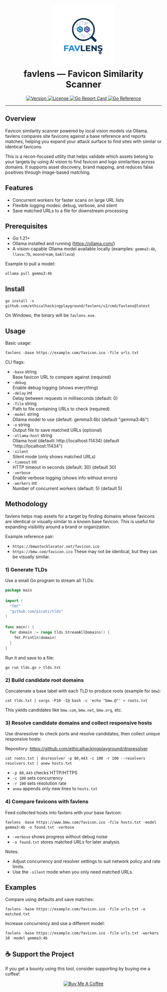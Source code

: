 <h1 align="center">
  <br>
  <img src="static/logo.png" width="200" alt="favlens">
  <br>
  favlens — Favicon Similarity Scanner
</h1>

<p align="center">
  <a href="https://github.com/ethicalhackingplayground/favicon-compare/releases/latest">
    <img src="https://img.shields.io/github/v/release/ethicalhackingplayground/favicon-compare?style=flat-square" alt="Version">
  </a>
  <a href="https://github.com/ethicalhackingplayground/favicon-compare/blob/master/LICENSE">
    <img src="https://img.shields.io/badge/License-MIT-yellow.svg?style=flat-square" alt="License">
  </a>
  <a href="https://goreportcard.com/report/github.com/ethicalhackingplayground/favicon-compare">
    <img src="https://goreportcard.com/badge/github.com/ethicalhackingplayground/favicon-compare?style=flat-square" alt="Go Report Card">
  </a>
  <a href="https://pkg.go.dev/github.com/ethicalhackingplayground/favicon-compare">
    <img src="https://pkg.go.dev/badge/github.com/ethicalhackingplayground/favicon-compare.svg" alt="Go Reference">
  </a>
</p>

---

## Overview
Favicon similarity scanner powered by local vision models via Ollama. favlens compares site favicons against a base reference and reports matches, helping you expand your attack surface to find sites with similar or identical favicons.

This is a recon-focused utility that helps validate which assets belong to your targets by using AI vision to find favicon and logo similarities across domains. It supports asset discovery, brand mapping, and reduces false positives through image-based matching.

## Features
- Concurrent workers for faster scans on large URL lists
- Flexible logging modes: debug, verbose, and silent
- Save matched URLs to a file for downstream processing

## Prerequisites
- Go 1.21+
- Ollama installed and running (https://ollama.com/)
- A vision-capable Ollama model available locally (examples: `gemma3:4b`, `llava:7b`, `moondream`, `bakllava`)

Example to pull a model:
```
ollama pull gemma3:4b
```

## Install
```
go install -v github.com/ethicalhackingplayground/favlens/v2/cmd/favlens@latest
```
On Windows, the binary will be `favlens.exe`.

## Usage
Basic usage:
```
favlens -base https://example.com/favicon.ico -file urls.txt
```

CLI flags:
- `-base` string  
      Base favicon URL to compare against (required)
- `-debug`  
      Enable debug logging (shows everything)
- `-delay` int  
      Delay between requests in milliseconds (default: 0)
- `-file` string  
      Path to file containing URLs to check (required)
- `-model` string  
      Ollama model to use (default: gemma3:4b) (default "gemma3:4b")
- `-o` string  
      Output file to save matched URLs (optional)
- `-ollama-host` string  
      Ollama host (default: http://localhost:11434) (default "http://localhost:11434")
- `-silent`  
      Silent mode (only shows matched URLs)
- `-timeout` int  
      HTTP timeout in seconds (default: 30) (default 30)
- `-verbose`  
      Enable verbose logging (shows info without errors)
- `-workers` int  
      Number of concurrent workers (default: 5) (default 5)

## Methodology
favlens helps map assets for a target by finding domains whose favicons are identical or visually similar to a known base favicon. This is useful for expanding visibility around a brand or organization.

Example reference pair:
- `https://bmwstocklocator.net/favicon.ico`
- `https://bmw.com/favicon.ico`
These may not be identical, but they can be visually similar.

### 1) Generate TLDs
Use a small Go program to stream all TLDs:
```go
package main

import (
  "fmt"
  "github.com/picatz/tlds"
)

func main() {
  for domain := range tlds.StreamAllDomains() {
    fmt.Println(domain)
  }
}
```
Run it and save to a file:
```
go run tlds.go > tlds.txt
```

### 2) Build candidate root domains
Concatenate a base label with each TLD to produce roots (example for `bmw`):
```
cat tlds.txt | xargs -P10 -I@ bash -c 'echo "bmw.@"' > roots.txt
```
This yields candidates like `bmw.com`, `bmw.net`, `bmw.org`, etc.

### 3) Resolve candidate domains and collect responsive hosts
Use dnsresolver to check ports and resolve candidates, then collect unique responsive hosts:

Repository: https://github.com/ethicalhackingplayground/dnsresolver
```
cat roots.txt | dnsresolver -p 80,443 -c 100 -r 100 --resolvers resolvers.txt | anew hosts.txt
```
- `-p 80,443` checks HTTP/HTTPS
- `-c 100` sets concurrency
- `-r 100` sets resolution rate
- `anew` appends only new lines to `hosts.txt`

### 4) Compare favicons with favlens
Feed collected hosts into favlens with your base favicon:
```
favlens -base https://www.bmw.com/favicon.ico -file hosts.txt -model gemma3:4b -o found.txt -verbose
```
- `-verbose` shows progress without debug noise
- `-o found.txt` stores matched URLs for later analysis

Notes:
- Adjust concurrency and resolver settings to suit network policy and rate limits.
- Use the `-silent` mode when you only need matched URLs.

## Examples
Compare using defaults and save matches:
```
favlens -base https://example.com/favicon.ico -file urls.txt -o matched.txt
```
Increase concurrency and use a different model:
```
favlens -base https://example.com/favicon.ico -file urls.txt -workers 10 -model gemma3:4b
```

## ☕ Support the Project
If you get a bounty using this tool, consider supporting by buying me a coffee!

<p align="center">
  <a href="https://buymeacoffee.com/zoidsec" target="_blank">
    <img src="https://www.buymeacoffee.com/assets/img/custom_images/orange_img.png" alt="Buy Me A Coffee" style="height: 41px !important;width: 174px !important;box-shadow: 0px 3px 2px 0px rgba(190, 190, 190, 0.5) !important;-webkit-box-shadow: 0px 3px 2px 0px rgba(190, 190, 190, 0.5) !important;">
  </a>
</p>
